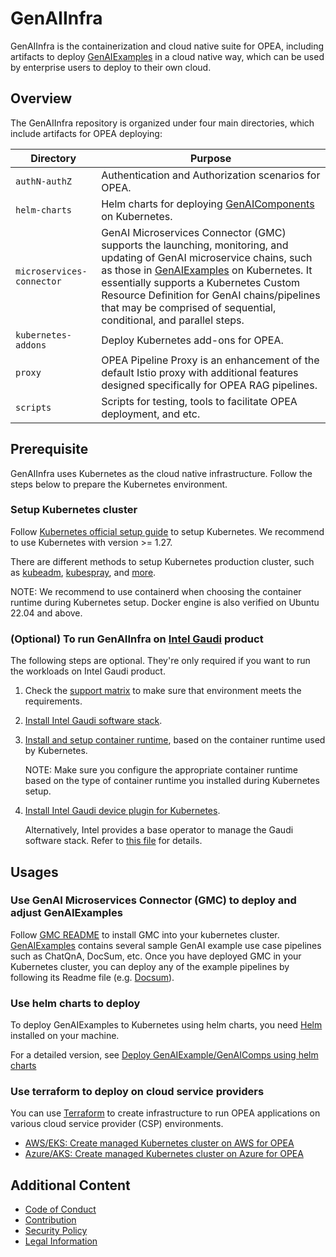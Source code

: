 # GenAIInfra

GenAIInfra is the containerization and cloud native suite for OPEA, including artifacts to deploy [GenAIExamples](https://github.com/opea-project/GenAIExamples) in a cloud native way, which can be used by enterprise users to deploy to their own cloud.

## Overview

The GenAIInfra repository is organized under four main directories, which include artifacts for OPEA deploying:

| Directory                 | Purpose                                                                                                                                                                                                                                                                                                                                                                            |
| ------------------------- | ---------------------------------------------------------------------------------------------------------------------------------------------------------------------------------------------------------------------------------------------------------------------------------------------------------------------------------------------------------------------------------- |
| `authN-authZ`             | Authentication and Authorization scenarios for OPEA.                                                                                                                                                                                                                                                                                                                               |
| `helm-charts`             | Helm charts for deploying [GenAIComponents](https://github.com/opea-project/GenAIComps) on Kubernetes.                                                                                                                                                                                                                                                                             |
| `microservices-connector` | GenAI Microservices Connector (GMC) supports the launching, monitoring, and updating of GenAI microservice chains, such as those in [GenAIExamples](https://github.com/opea-project/GenAIExamples) on Kubernetes. It essentially supports a Kubernetes Custom Resource Definition for GenAI chains/pipelines that may be comprised of sequential, conditional, and parallel steps. |
| `kubernetes-addons`       | Deploy Kubernetes add-ons for OPEA.                                                                                                                                                                                                                                                                                                                                                |
| `proxy`                   | OPEA Pipeline Proxy is an enhancement of the default Istio proxy with additional features designed specifically for OPEA RAG pipelines.                                                                                                                                                                                                                                            |
| `scripts`                 | Scripts for testing, tools to facilitate OPEA deployment, and etc.                                                                                                                                                                                                                                                                                                                 |

## Prerequisite

GenAIInfra uses Kubernetes as the cloud native infrastructure. Follow the steps below to prepare the Kubernetes environment.

### Setup Kubernetes cluster

Follow [Kubernetes official setup guide](https://kubernetes.io/docs/setup/) to setup Kubernetes. We recommend to use Kubernetes with version >= 1.27.

There are different methods to setup Kubernetes production cluster, such as [kubeadm](https://kubernetes.io/docs/setup/production-environment/tools/kubeadm/), [kubespray](https://kubespray.io/), and [more](https://kubernetes.io/docs/setup/production-environment/tools/).

NOTE: We recommend to use containerd when choosing the container runtime during Kubernetes setup. Docker engine is also verified on Ubuntu 22.04 and above.

### (Optional) To run GenAIInfra on [Intel Gaudi](https://habana.ai/products/) product

The following steps are optional. They're only required if you want to run the workloads on Intel Gaudi product.

1. Check the [support matrix](https://docs.habana.ai/en/latest/Support_Matrix/Support_Matrix.html) to make sure that environment meets the requirements.

2. [Install Intel Gaudi software stack](https://docs.habana.ai/en/latest/Installation_Guide/Bare_Metal_Fresh_OS.html#driver-fw-install-bare).

3. [Install and setup container runtime](https://docs.habana.ai/en/latest/Installation_Guide/Bare_Metal_Fresh_OS.html#set-up-container-usage), based on the container runtime used by Kubernetes.

   NOTE: Make sure you configure the appropriate container runtime based on the type of container runtime you installed during Kubernetes setup.

4. [Install Intel Gaudi device plugin for Kubernetes](https://docs.habana.ai/en/latest/Installation_Guide/Additional_Installation/Kubernetes_Installation/index.html).

   Alternatively, Intel provides a base operator to manage the Gaudi software stack. Refer to [this file](kubernetes-addons/Intel-Gaudi-Base-Operator/README.md) for details.

## Usages

### Use GenAI Microservices Connector (GMC) to deploy and adjust GenAIExamples

Follow [GMC README](https://github.com/opea-project/GenAIInfra/blob/main/microservices-connector/README.md)
to install GMC into your kubernetes cluster. [GenAIExamples](https://github.com/opea-project/GenAIExamples) contains several sample GenAI example use case pipelines such as ChatQnA, DocSum, etc.
Once you have deployed GMC in your Kubernetes cluster, you can deploy any of the example pipelines by following its Readme file (e.g. [Docsum](https://github.com/opea-project/GenAIExamples/blob/main/DocSum/kubernetes/intel/README_gmc.md)).

### Use helm charts to deploy

To deploy GenAIExamples to Kubernetes using helm charts, you need [Helm](https://helm.sh/docs/intro/install/) installed on your machine.

For a detailed version, see [Deploy GenAIExample/GenAIComps using helm charts](https://github.com/opea-project/GenAIInfra/tree/main/helm-charts/README.md)

### Use terraform to deploy on cloud service providers

You can use [Terraform](https://www.terraform.io/) to create infrastructure to run OPEA applications on various cloud service provider (CSP) environments.

- [AWS/EKS: Create managed Kubernetes cluster on AWS for OPEA](https://github.com/opea-project/GenAIInfra/blob/main/cloud-service-provider/aws/eks/terraform/README.MD)
- [Azure/AKS: Create managed Kubernetes cluster on Azure for OPEA](https://github.com/opea-project/GenAIInfra/blob/main/cloud-service-provider/azure/aks/terraform/README.MD)

## Additional Content

- [Code of Conduct](https://github.com/opea-project/docs/tree/main/community/CODE_OF_CONDUCT.md)
- [Contribution](https://github.com/opea-project/docs/tree/main/community/CONTRIBUTING.md)
- [Security Policy](https://github.com/opea-project/docs/tree/main/community/SECURITY.md)
- [Legal Information](LEGAL_INFORMATION.md)

